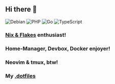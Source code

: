 ## Hi there 👋

![Debian](https://img.shields.io/badge/Debian-D70A53?style=for-the-badge&logo=debian&logoColor=white)
![PHP](https://img.shields.io/badge/php-%23777BB4.svg?style=for-the-badge&logo=php&logoColor=white)
![Go](https://img.shields.io/badge/go-%2300ADD8.svg?style=for-the-badge&logo=go&logoColor=white)
![TypeScript](https://img.shields.io/badge/typescript-%23007ACC.svg?style=for-the-badge&logo=typescript&logoColor=white)


### [Nix & Flakes](https://nix.dev/index.html) enthusiast!
### Home-Manager, Devbox, Docker enjoyer!
### Neovim & tmux, btw!

### My [.dotfiles](https://github.com/cris-the-creator/.dotfiles)
